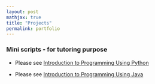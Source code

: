 ```yaml
---
layout: post
mathjax: true
title: "Projects"
permalink: portfolio
---
```

### Mini scripts - for tutoring purpose

+ Please see [Introduction to Programming Using Python](https://github.com/lytranp/Tutoring-PythonIntroduction)

+ Please see [Introduction to Programming Using Java](https://github.com/lytranp/Tutoring-JavaIntroduction)

